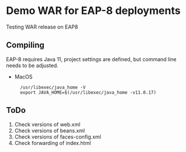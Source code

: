 # Demo WAR for EAP-8 deployments
Testing WAR release on EAP8

## Compiling
EAP-8 requires Java 11, project settings are defined, but command line needs to be adjusted.

- MacOS

		/usr/libexec/java_home -V
		export JAVA_HOME=$(/usr/libexec/java_home -v11.0.17)

## ToDo

1. Check versions of web.xml
2. Check versions of beans.xml
3. Check versions of faces-config.xml
4. Check forwarding of index.html